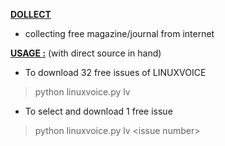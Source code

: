<ins>__DOLLECT__</ins>

* collecting free magazine/journal from internet

<ins>__USAGE :__</ins> (with direct source in hand)


* To download 32 free issues of LINUXVOICE
> python linuxvoice.py lv

* To select and download  1 free  issue 
> python linuxvoice.py lv \<issue number\>




